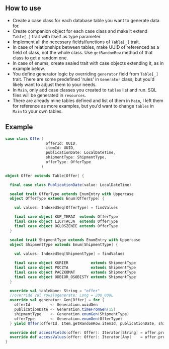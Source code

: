 ## How to use

- Create a case class for each database table you want to generate data for. 
- Create companion object for each case class and make it extend ```Table[_]``` trait with itself as type parameter.
- Implement all the necessary fields/functions of ```Table[_]``` trait.
- In case of relationships between tables, make UUID of referenced as a field of class, not the whole class. Use ```getRandomRow``` method of that class to get a random one.
- In case of enums, create sealed trait with case objects extending it, as in example below.
- You define generator logic by overriding ```generator``` field from ```Table[_]``` trait. There are some predefined 'rules' in ```Generator``` class, but you'd likely want to adjust them to your needs.
- In ```Main```, only add case classes you created to ```tables``` list and run. SQL files will be generated in ```resources```.
- There are already mine tables defined and list of them in ```Main```, I left them for reference as more examples, but you'd want to change ```tables``` in ```Main``` to your own tables.

## Example

```Scala
case class Offer(
                  offerId: UUID,
                  itemId: UUID,
                  publicationDate: LocalDateTime,
                  shipmentType: ShipmentType,
                  offerType: OfferType
                )

object Offer extends Table[Offer] {

  final case class PublicationDate(value: LocalDateTime)

  sealed trait OfferType extends EnumEntry with Uppercase
  object OfferType extends Enum[OfferType] {

    val values: IndexedSeq[OfferType] = findValues

    final case object KUP_TERAZ  extends OfferType
    final case object LICYTACJA  extends OfferType
    final case object OGLOSZENIE extends OfferType
  }

  sealed trait ShipmentType extends EnumEntry with Uppercase
  object ShipmentType extends Enum[ShipmentType] {
    
    val values: IndexedSeq[ShipmentType] = findValues

    final case object KURIER          extends ShipmentType
    final case object POCZTA          extends ShipmentType
    final case object PACZKOMAT       extends ShipmentType
    final case object ODBIOR_OSOBISTY extends ShipmentType
  }

  override val tableName: String = "offer"
  //override val rowsTogenerate: Long = 200_000L
  override val generator: Gen[Offer] = for {
    offerId         <- Generation.uuidGen
    publicationDate <- Generation.timeFromGen(15)
    shipmentType    <- Generation.enumGen(ShipmentType)
    offerType       <- Generation.enumGen(OfferType)
  } yield Offer(offerId, Item.getRandomRow.itemId, publicationDate, shipmentType, offerType)

  override def accessFields(offer: Offer): Iterator[String] = offer.productElementNames
  override def accessValues(offer: Offer): Iterator[Any]    = offer.productIterator
}

```